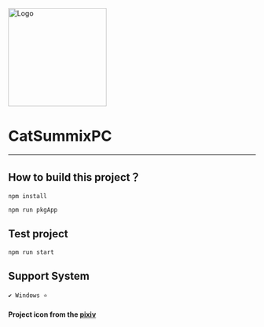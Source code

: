 <div style="margin: 0 auto">
    <img width="200" height="200" src="application.ico" alt="Logo" style="margin: 0 auto">
    <h1 style="font-size: 30px;font-weight: bold">CatSummixPC</h1>
    <hr>
</div>

## How to build this project？

~~~ shell
npm install
~~~

~~~ shell
npm run pkgApp
~~~

## Test project

~~~ shell
npm run start
~~~

## Support System

    ✔️ Windows ⭐

#### Project icon from the <a href="https://www.pixiv.net/artworks/92923145">pixiv<a/>
